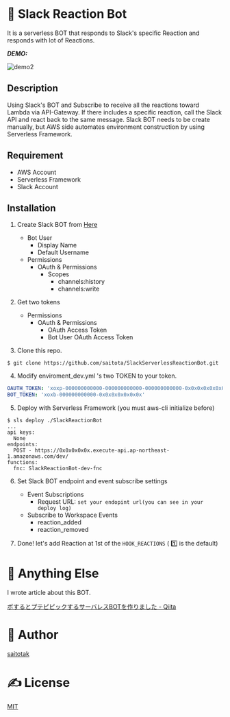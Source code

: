 ﻿# 🤖 Slack Reaction Bot
It is a serverless BOT that responds to Slack's specific Reaction and responds with lot of Reactions.

***DEMO:***

![demo2](https://user-images.githubusercontent.com/1152469/35921649-9e76acbc-0c5e-11e8-85c3-346585669371.gif)

## Description
Using Slack's BOT and Subscribe to receive all the reactions toward Lambda via API-Gateway.
If there includes a specific reaction, call the Slack API and react back to the same message.
Slack BOT needs to be create manually, but AWS side automates environment construction by using Serverless Framework.

## Requirement
- AWS Account
- Serverless Framework
- Slack Account

## Installation
1. Create Slack BOT from [Here](https://api.slack.com/slack-apps)
    - Bot User
        - Display Name
        - Default Username
    - Permissions
        - OAuth & Permissions
            - Scopes
                - channels:history
                - channels:write
2. Get two tokens
    - Permissions
        - OAuth & Permissions
            - OAuth Access Token
            - Bot User OAuth Access Token

3. Clone this repo.
```
$ git clone https://github.com/saitota/SlackServerlessReactionBot.git
```

4. Modify enviroment_dev.yml 's two TOKEN to your token.
``` enviroment_dev.yml
OAUTH_TOKEN: 'xoxp-000000000000-000000000000-000000000000-0x0x0x0x0x0x0x0x0x0x0x0x0x0x0x0x'
BOT_TOKEN: 'xoxb-000000000000-0x0x0x0x0x0x0x'
```

5. Deploy with Serverless Framework (you must aws-cli initialize before)
```
$ sls deploy ./SlackReactionBot
...
api keys:
  None
endpoints:
  POST - https://0x0x0x0x0x.execute-api.ap-northeast-1.amazonaws.com/dev/
functions:
  fnc: SlackReactionBot-dev-fnc
```
6. Set Slack BOT endpoint and event subscribe settings 
    - Event Subscriptions
        - Request URL: `set your endopint url(you can see in your deploy log)`
    - Subscribe to Workspace Events
        - reaction_added
        - reaction_removed

7. Done! let's add Reaction at 1st of the `HOOK_REACTIONS` ( 1️⃣ is the default)

# 🤔 Anything Else
I wrote article about this BOT.

[ポするとプテピピックするサーバレスBOTを作りました - Qiita](https://qiita.com/saitotak/items/9c088bde87b9367f5414)

# 🐑 Author
[saitotak](https://qiita.com/saitotak)

# ✍ License
[MIT](./LICENSE)

